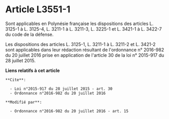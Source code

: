 # Article L3551-1

Sont applicables en Polynésie française les dispositions des articles L. 3125-1 à L. 3125-4, L. 3211-1 à L. 3211-3, L. 3225-1
et L. 3421-1 à L. 3422-7 du code de la défense.

Les dispositions des articles L. 3125-1, L. 3211-1 à L. 3211-2 et L. 3421-2 sont applicables dans leur rédaction résultant de
l'ordonnance n° 2016-982 du 20 juillet 2016 prise en application de l'article 30 de la loi n° 2015-917 du 28 juillet 2015.

**Liens relatifs à cet article**

	**Cite**:

	  - Loi n°2015-917 du 28 juillet 2015 - art. 30
	  - Ordonnance n°2016-982 du 20 juillet 2016

	**Modifié par**:

	  - Ordonnance n°2016-982 du 20 juillet 2016 - art. 15
